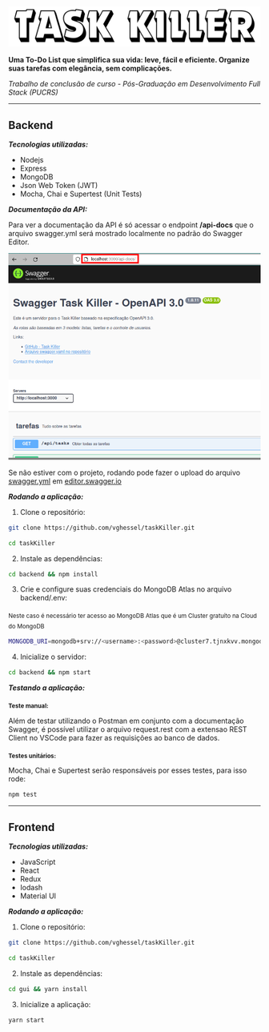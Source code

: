 <p align="center">
  <img src="img/Task_Killer.png" alt="Task Killer Logo">
</p>


**Uma To-Do List que simplifica sua vida: leve, fácil e eficiente. Organize suas tarefas com elegância, sem complicações.**

*Trabalho de conclusão de curso - Pós-Graduação em Desenvolvimento Full Stack (PUCRS)*

---
## Backend
***Tecnologias utilizadas:***
* Nodejs
* Express
* MongoDB
* Json Web Token (JWT)
* Mocha, Chai e Supertest (Unit Tests)

***Documentação da API:***

Para ver a documentação da API é só acessar o endpoint **/api-docs** que o arquivo swagger.yml será mostrado localmente no padrão do Swagger Editor.

![Swagger UI](img/swagger.png)

Se não estiver com o projeto, rodando pode fazer o upload do arquivo [swagger.yml](backend/swagger.yml) em [editor.swagger.io](https://editor.swagger.io/)


***Rodando a aplicação:***
1. Clone o repositório:

```bash
git clone https://github.com/vghessel/taskKiller.git
```

```bash
cd taskKiller
```

2. Instale as dependências:

```bash
cd backend && npm install
```

3. Crie e configure suas credenciais do MongoDB Atlas no arquivo backend/.env:

<sub>Neste caso é necessário ter acesso ao MongoDB Atlas que é um Cluster gratuíto na Cloud do MongoDB</sub>

```bash
MONGODB_URI=mongodb+srv://<username>:<password>@cluster7.tjnxkvv.mongodb.net/?retryWrites=true&w=majority
```

4. Inicialize o servidor:

```bash
cd backend && npm start
```

***Testando a aplicação:***

<sub>**Teste manual:**</sub>

Além de testar utilizando o Postman em conjunto com a documentação Swagger, é possível utilizar o arquivo request.rest com a extensao REST Client no VSCode para fazer as requisições ao banco de dados.

<sub>**Testes unitários:**</sub>

Mocha, Chai e Supertest serão responsáveis por esses testes, para isso rode:

```bash
npm test
```

---
## Frontend

***Tecnologias utilizadas:***
* JavaScript
* React
* Redux
* Iodash
* Material UI


***Rodando a aplicação:***
1. Clone o repositório:

```bash
git clone https://github.com/vghessel/taskKiller.git
```

```bash
cd taskKiller
```

2. Instale as dependências:

```bash
cd gui && yarn install
```

3. Inicialize a aplicação:

```bash
yarn start
```
